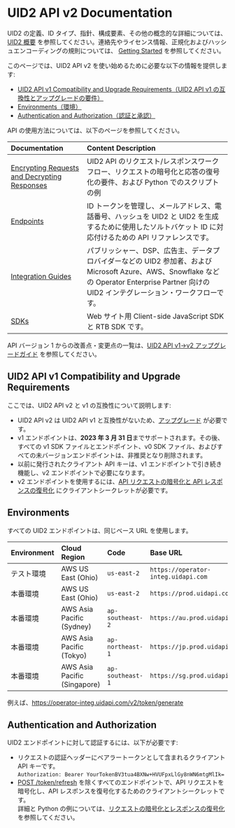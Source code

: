 # UID2 API v2 Documentation

UID2 の定義、ID タイプ、指針、構成要素、その他の概念的な詳細については、 [UID2 概要](../../README-ja.md) を参照してください。連絡先やライセンス情報、正規化およびハッシュエンコーディングの規則については、 [Getting Started](../README.md) を参照してください。

このページでは、UID2 API v2 を使い始めるために必要な以下の情報を提供します:

- [UID2 API v1 Compatibility and Upgrade Requirements（UID2 API v1 の互換性とアップグレードの要件）](#uid2-api-v1-compatibility-and-upgrade-requirements)
- [Environments（環境）](#environments)
- [Authentication and Authorization（認証と承認）](#authentication-and-authorization)

API の使用方法については、以下のページを参照してください。

| Documentation                                                              | Content Description                                                                                                                                                                             |
| :------------------------------------------------------------------------- | :---------------------------------------------------------------------------------------------------------------------------------------------------------------------------------------------- |
| [Encrypting Requests and Decrypting Responses](./encryption-decryption.md) | UID2 API のリクエスト/レスポンスワークフロー、リクエストの暗号化と応答の復号化の要件、および Python でのスクリプトの例                                                                          |
| [Endpoints](./endpoints/README.md)                                         | ID トークンを管理し、メールアドレス、電話番号、ハッシュを UID2 と UID2 を生成するために使用したソルトバケット ID に対応付けるための API リファレンスです。                                      |
| [Integration Guides](./guides/README.md)                                   | パブリッシャー、DSP、広告主、データプロバイダーなどの UID2 参加者、および Microsoft Azure、AWS、Snowflake などの Operator Enterprise Partner 向けの UID2 インテグレーション・ワークフローです。 |
| [SDKs](./sdks/README.md)                                                   | Web サイト用 Client-side JavaScript SDK と RTB SDK です。                                                                                                                                       |

API バージョン 1 からの改善点・変更点の一覧は、[UID2 API v1→v2 アップグレードガイド](./upgrade-guide.md) を参照してください。

## UID2 API v1 Compatibility and Upgrade Requirements

ここでは、UID2 API v2 と v1 の互換性について説明します:

- UID2 API v2 は UID2 API v1 と互換性がないため、[アップグレード](./upgrade-guide.md) が必要です。
- v1 エンドポイントは、**2023 年 3 月 31 日**までサポートされます。その後、すべての v1 SDK ファイルとエンドポイント、v0 SDK ファイル、およびすべての未バージョンエンドポイントは、非推奨となり削除されます。
- 以前に発行されたクライアント API キーは、v1 エンドポイントで引き続き機能し、v2 エンドポイントで必要になります。
- v2 エンドポイントを使用するには、[API リクエストの暗号化と API レスポンスの復号化](./encryption-decryption.md) にクライアントシークレットが必要です。

## Environments

すべての UID2 エンドポイントは、同じベース URL を使用します。

| Environment | Cloud Region                 | Code             | Base URL                            |
| :---------- | :--------------------------- | :--------------- | :---------------------------------- |
| テスト環境  | AWS US East (Ohio)           | `us-east-2`      | `https://operator-integ.uidapi.com` |
| 本番環境    | AWS US East (Ohio)           | `us-east-2`      | `https://prod.uidapi.com`           |
| 本番環境    | AWS Asia Pacific (Sydney)    | `ap-southeast-2` | `https://au.prod.uidapi.com`        |
| 本番環境    | AWS Asia Pacific (Tokyo)     | `ap-northeast-1` | `https://jp.prod.uidapi.com`        |
| 本番環境    | AWS Asia Pacific (Singapore) | `ap-southeast-1` | `https://sg.prod.uidapi.com`        |

例えば、https://operator-integ.uidapi.com/v2/token/generate

## Authentication and Authorization

UID2 エンドポイントに対して認証するには、以下が必要です:

- リクエストの認証ヘッダーにベアラートークンとして含まれるクライアント API キーです。
  <br/>`Authorization: Bearer YourTokenBV3tua4BXNw+HVUFpxLlGy8nWN6mtgMlIk=`
- [POST /token/refresh](./endpoints/post-token-refresh.md) を除くすべてのエンドポイントで、API リクエストを暗号化し、API レスポンスを復号化するためのクライアントシークレットです。<br/>詳細と Python の例については、[リクエストの暗号化とレスポンスの復号化](./encryption-decryption.md) を参照してください。
